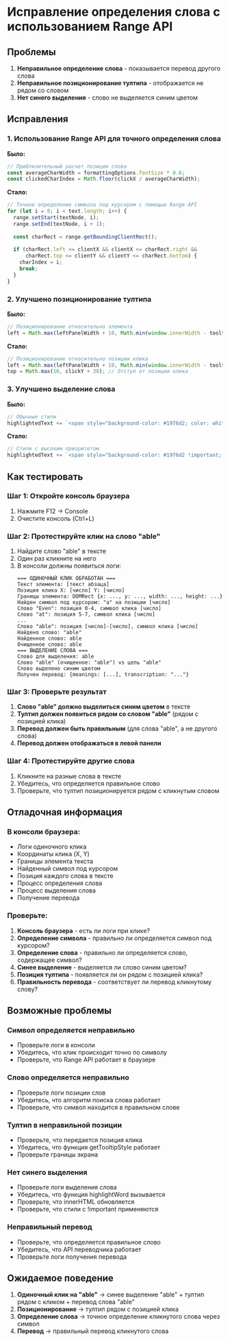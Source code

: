 # Исправление определения слова с использованием Range API

## Проблемы
1. **Неправильное определение слова** - показывается перевод другого слова
2. **Неправильное позиционирование тултипа** - отображается не рядом со словом
3. **Нет синего выделения** - слово не выделяется синим цветом

## Исправления

### 1. Использование Range API для точного определения слова
**Было:**
```javascript
// Приблизительный расчет позиции слова
const averageCharWidth = formattingOptions.fontSize * 0.6;
const clickedCharIndex = Math.floor(clickX / averageCharWidth);
```

**Стало:**
```javascript
// Точное определение символа под курсором с помощью Range API
for (let i = 0; i < text.length; i++) {
  range.setStart(textNode, i);
  range.setEnd(textNode, i + 1);
  
  const charRect = range.getBoundingClientRect();
  
  if (charRect.left <= clientX && clientX <= charRect.right &&
      charRect.top <= clientY && clientY <= charRect.bottom) {
    charIndex = i;
    break;
  }
}
```

### 2. Улучшено позиционирование тултипа
**Было:**
```javascript
// Позиционирование относительно элемента
left = Math.max(leftPanelWidth + 10, Math.min(window.innerWidth - tooltipWidth - 20, rect.left + wordCenterX));
```

**Стало:**
```javascript
// Позиционирование относительно позиции клика
left = Math.max(leftPanelWidth + 10, Math.min(window.innerWidth - tooltipWidth - 20, clickX + 20));
top = Math.max(10, clickY + 30); // Отступ от позиции клика
```

### 3. Улучшено выделение слова
**Было:**
```javascript
// Обычные стили
highlightedText += `<span style="background-color: #1976d2; color: white; padding: 1px 2px; border-radius: 2px;">${w}</span>`;
```

**Стало:**
```javascript
// Стили с высоким приоритетом
highlightedText += `<span style="background-color: #1976d2 !important; color: white !important; padding: 1px 2px !important; border-radius: 2px !important; z-index: 1000 !important;">${w}</span>`;
```

## Как тестировать

### Шаг 1: Откройте консоль браузера
1. Нажмите F12 → Console
2. Очистите консоль (Ctrl+L)

### Шаг 2: Протестируйте клик на слово "able"
1. Найдите слово "able" в тексте
2. Один раз кликните на него
3. В консоли должны появиться логи:
   ```
   === ОДИНОЧНЫЙ КЛИК ОБРАБОТАН ===
   Текст элемента: [текст абзаца]
   Позиция клика X: [число] Y: [число]
   Границы элемента: DOMRect {x: ..., y: ..., width: ..., height: ...}
   Найден символ под курсором: "a" на позиции [число]
   Слово "Even": позиция 0-4, символ клика [число]
   Слово "at": позиция 5-7, символ клика [число]
   ...
   Слово "able": позиция [число]-[число], символ клика [число]
   Найдено слово: "able"
   Найденное слово: able
   Очищенное слово: able
   === ВЫДЕЛЕНИЕ СЛОВА ===
   Слово для выделения: able
   Слово "able" (очищенное: "able") vs цель "able"
   Слово выделено синим цветом
   Получен перевод: {meanings: [...], transcription: "..."}
   ```

### Шаг 3: Проверьте результат
1. **Слово "able" должно выделиться синим цветом** в тексте
2. **Тултип должен появиться рядом со словом "able"** (рядом с позицией клика)
3. **Перевод должен быть правильным** (для слова "able", а не другого слова)
4. **Перевод должен отображаться в левой панели**

### Шаг 4: Протестируйте другие слова
1. Кликните на разные слова в тексте
2. Убедитесь, что определяется правильное слово
3. Проверьте, что тултип позиционируется рядом с кликнутым словом

## Отладочная информация

### В консоли браузера:
- Логи одиночного клика
- Координаты клика (X, Y)
- Границы элемента текста
- Найденный символ под курсором
- Позиция каждого слова в тексте
- Процесс определения слова
- Процесс выделения слова
- Получение перевода

### Проверьте:
1. **Консоль браузера** - есть ли логи при клике?
2. **Определение символа** - правильно ли определяется символ под курсором?
3. **Определение слова** - правильно ли определяется слово, содержащее символ?
4. **Синее выделение** - выделяется ли слово синим цветом?
5. **Позиция тултипа** - появляется ли он рядом с позицией клика?
6. **Правильность перевода** - соответствует ли перевод кликнутому слову?

## Возможные проблемы

### Символ определяется неправильно
- Проверьте логи в консоли
- Убедитесь, что клик происходит точно по символу
- Проверьте, что Range API работает в браузере

### Слово определяется неправильно
- Проверьте логи позиции слов
- Убедитесь, что алгоритм поиска слова работает
- Проверьте, что символ находится в правильном слове

### Тултип в неправильной позиции
- Проверьте, что передается позиция клика
- Убедитесь, что функция getTooltipStyle работает
- Проверьте границы экрана

### Нет синего выделения
- Проверьте логи выделения слова
- Убедитесь, что функция highlightWord вызывается
- Проверьте, что innerHTML обновляется
- Проверьте, что стили с !important применяются

### Неправильный перевод
- Проверьте, что определяется правильное слово
- Убедитесь, что API переводчика работает
- Проверьте логи получения перевода

## Ожидаемое поведение

1. **Одиночный клик на "able"** → синее выделение "able" + тултип рядом с кликом + перевод слова "able"
2. **Позиционирование** → тултип рядом с позицией клика
3. **Определение слова** → точное определение кликнутого слова через символ
4. **Перевод** → правильный перевод кликнутого слова
